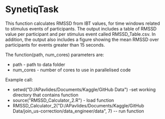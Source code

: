 # SynetiqTask
This function calculates RMSSD from IBT values, for time windows related to stimulus events of participants. The output includes a table of RMSSD value per participant and per stimulus event called RMSSD_Table.csv. In addition, the output also includes a figure showing the mean RMSSD over participants for events greater than 15 seconds.

The function(path, num_cores) parameters are:
*   path - path to data folder                                                     
*   num_cores - number of cores to use in parallelised code

Example call:                                                                          
*   setwd("D:/APavlides/Documents/Kaggle/GitHub Data") -set working directory that contains function
*   source("RMSSD_Calculator_2.R") - load function  
*   RMSSD_Calculator_2("D:/APavlides/Documents/Kaggle/GitHub Data/join_us-correction/data_engineer/data", 7) -- run function



